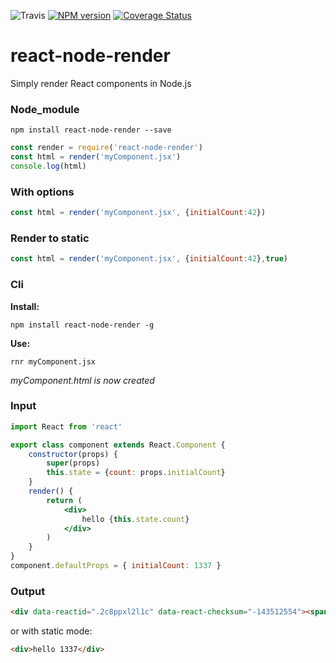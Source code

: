 ![Travis][travis]
[![NPM version][npm-image]][npm-url]
[![Coverage Status](https://coveralls.io/repos/github/morgondag/react-node-render/badge.svg?branch=master)](https://coveralls.io/github/morgondag/react-node-render?branch=master)

# react-node-render
Simply render React components in Node.js

### Node_module
```npm install react-node-render --save```
```js
const render = require('react-node-render')
const html = render('myComponent.jsx')
console.log(html)
```

### With options
```js
const html = render('myComponent.jsx', {initialCount:42})
```

### Render to static
```js
const html = render('myComponent.jsx', {initialCount:42},true)
```

### Cli
**Install:**

```npm install react-node-render -g```

**Use:**

```rnr myComponent.jsx```

*myComponent.html is now created*



### Input
```jsx
import React from 'react'

export class component extends React.Component {
	constructor(props) {
		super(props)
		this.state = {count: props.initialCount}
	}
	render() {
		return (
			<div>
				hello {this.state.count}
			</div>
		)
	}
}
component.defaultProps = { initialCount: 1337 }

````
### Output


```html
<div data-reactid=".2c8ppxl2l1c" data-react-checksum="-143512554"><span data-reactid=".2c8ppxl2l1c.0">hello </span><span data-reactid=".2c8ppxl2l1c.1">1337</span></div>
```

or with static mode:

```html
<div>hello 1337</div>
```








[travis]: https://travis-ci.org/morgondag/react-node-render.svg?branch=master
[npm-image]: https://img.shields.io/npm/v/react-node-render.svg?style=flat-square
[npm-url]: https://www.npmjs.com/package/react-node-render



